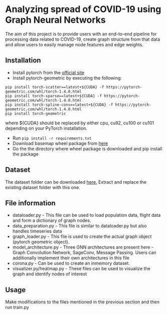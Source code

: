 # Analyzing spread of COVID-19 using Graph Neural Networks 
The aim of this project is to provide users with an end-to-end pipeline for processing data related to COVID-19, create graph structure from that data and allow users to easily manage node features and edge weights. 

## Installation 
* Install pytorch from the [official site](https://pytorch.org/get-started/locally/)
* Install pytorch-geometric by executing the following: 
```
pip install torch-scatter==latest+${CUDA} -f https://pytorch-geometric.com/whl/torch-1.4.0.html
pip install torch-sparse==latest+${CUDA} -f https://pytorch-geometric.com/whl/torch-1.4.0.html
pip install torch-spline-conv==latest+${CUDA} -f https://pytorch-geometric.com/whl/torch-1.4.0.html
pip install torch-geometric
```
where ${CUDA} should be replaced by either cpu, cu92, cu100 or cu101 depending on your PyTorch installation.
* Run `pip install -r requirements.txt`
* Download basemap wheel package from [here](https://www.lfd.uci.edu/~gohlke/pythonlibs/#basemap)
* Go the the directory where wheel package is downloaded and pip install the package 

## Dataset 
The dataset folder can be downloaded [here.](https://drive.google.com/file/d/1ybNYM9-q524GCmXcr-PvlTVR_ye6B5-f/view?usp=sharing) Extract and replace the existing dataset folder with this one.

## File information 
* dataloader.py - This file can be used to load population data, flight data and form a dictionary of graph nodes. 
* data_preparation.py - This file is similar to dataloader.py but also handles timeseries data 
* graph_loader.py  - This file is used to create the actual graph object (pytorch geometric object). 
* model_architecture.py - Three GNN architectures are present here - Graph Convolution Network, SageConv, Message Passing. Users can additionally implement their own architectures in this file 
* corona.py - Can be used to create an inmemory dataset.
* visualizer.py/heatmap.py - These files can be used to visualize the graph and identify nodes of interest 

## Usage 
Make modifications to the files mentioned in the previous section and then run train.py 




